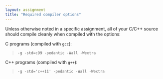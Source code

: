 ```yaml
---
layout: assignment
title: "Required compiler options"
---
```


Unless otherwise noted in a specific assignment, all of your C/C++ source should compile cleanly when compiled with the options:

C programs (compiled with `gcc`):

> `-g -std=c99 -pedantic -Wall -Wextra`

C++ programs (compiled with `g++`):

> `-g -std='c++11' -pedantic -Wall -Wextra`
